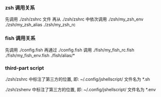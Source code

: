 ### zsh 调用关系
先调用 ./zsh/zshrc 文件
再从 ./zsh/zshrc 中依次调用 ./zsh/my_zsh_env  ./zsh/my_zsh_alias ./zsh/my_zsh_rc

### fish 调用关系
先调用 ./config.fish
再通过 ./config.fish 调用 ./fish/my_fish_rc.fish ./fish/my_fish_env.fish ./fish/alias/*

### third-part script
./zsh/zshrc 中标注了第三方的位置, 即: ~/.config/jshellscript/
文件名为 *.sh

./zsh/zshenv 中标注了第三方的位置, 即: ~/.config/jshellscript/
文件名为 *.env


